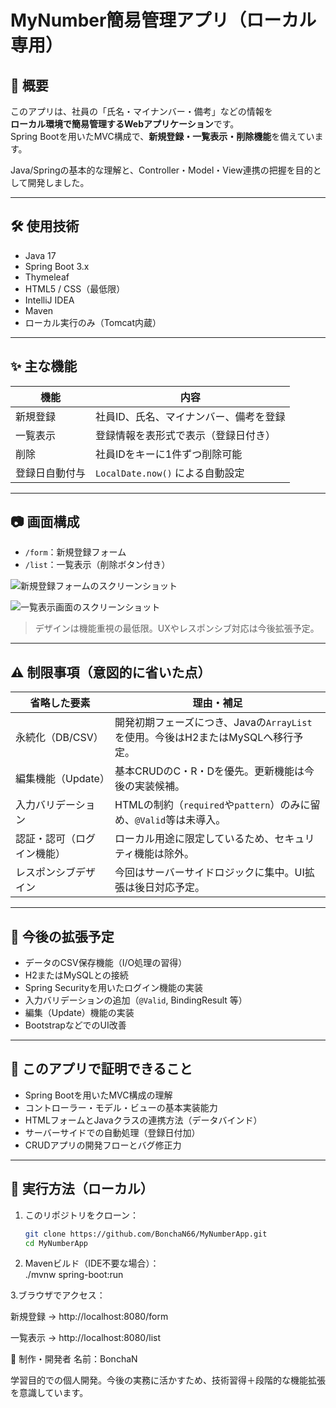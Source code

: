 # MyNumber簡易管理アプリ（ローカル専用）

## 📌 概要

このアプリは、社員の「氏名・マイナンバー・備考」などの情報を  
**ローカル環境で簡易管理するWebアプリケーション**です。  
Spring Bootを用いたMVC構成で、**新規登録・一覧表示・削除機能**を備えています。

Java/Springの基本的な理解と、Controller・Model・View連携の把握を目的として開発しました。

---

## 🛠️ 使用技術

- Java 17
- Spring Boot 3.x
- Thymeleaf
- HTML5 / CSS（最低限）
- IntelliJ IDEA
- Maven
- ローカル実行のみ（Tomcat内蔵）

---

## ✨ 主な機能

| 機能 | 内容 |
|------|------|
| 新規登録 | 社員ID、氏名、マイナンバー、備考を登録 |
| 一覧表示 | 登録情報を表形式で表示（登録日付き） |
| 削除 | 社員IDをキーに1件ずつ削除可能 |
| 登録日自動付与 | `LocalDate.now()` による自動設定 |

---

## 📷 画面構成

- `/form`：新規登録フォーム  
- `/list`：一覧表示（削除ボタン付き）

![新規登録フォームのスクリーンショット](images/form.png)

![一覧表示画面のスクリーンショット](images/list.png)

> デザインは機能重視の最低限。UXやレスポンシブ対応は今後拡張予定。

---

## ⚠️ 制限事項（意図的に省いた点）

| 省略した要素 | 理由・補足 |
|---------------|------------|
| 永続化（DB/CSV） | 開発初期フェーズにつき、Javaの`ArrayList`を使用。今後はH2またはMySQLへ移行予定。 |
| 編集機能（Update） | 基本CRUDのC・R・Dを優先。更新機能は今後の実装候補。 |
| 入力バリデーション | HTMLの制約（`required`や`pattern`）のみに留め、`@Valid`等は未導入。 |
| 認証・認可（ログイン機能） | ローカル用途に限定しているため、セキュリティ機能は除外。 |
| レスポンシブデザイン | 今回はサーバーサイドロジックに集中。UI拡張は後日対応予定。 |

---

## 🎯 今後の拡張予定

- データのCSV保存機能（I/O処理の習得）
- H2またはMySQLとの接続
- Spring Securityを用いたログイン機能の実装
- 入力バリデーションの追加（`@Valid`, BindingResult 等）
- 編集（Update）機能の実装
- BootstrapなどでのUI改善

---

## 🧠 このアプリで証明できること

- Spring Bootを用いたMVC構成の理解
- コントローラー・モデル・ビューの基本実装能力
- HTMLフォームとJavaクラスの連携方法（データバインド）
- サーバーサイドでの自動処理（登録日付加）
- CRUDアプリの開発フローとバグ修正力

---

## 🚀 実行方法（ローカル）

1. このリポジトリをクローン：
   ```bash
   git clone https://github.com/BonchaN66/MyNumberApp.git
   cd MyNumberApp

2. Mavenビルド（IDE不要な場合）：   
./mvnw spring-boot:run

3.ブラウザでアクセス：

新規登録 → http://localhost:8080/form

一覧表示 → http://localhost:8080/list

👤 制作・開発者
名前：BonchaN

学習目的での個人開発。今後の実務に活かすため、技術習得＋段階的な機能拡張を意識しています。
